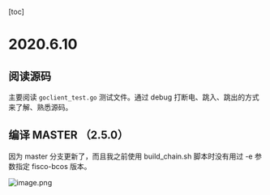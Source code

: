 [toc]

# 2020.6.10

## 阅读源码

主要阅读 `goclient_test.go` 测试文件。通过 debug 打断电、跳入、跳出的方式来了解、熟悉源码。

## 编译 MASTER （2.5.0）

因为 master 分支更新了，而且我之前使用 build_chain.sh 脚本时没有用过 -e 参数指定 fisco-bcos 版本。

![image.png](http://ww1.sinaimg.cn/large/006alGmrgy1gfo8vqkoxgj30te0j7gw0.jpg)